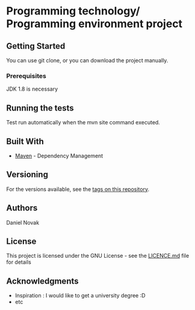 # Programming technology/ Programming environment project



## Getting Started

You can use git clone, or you can download the project manually.

### Prerequisites

JDK 1.8 is necessary

## Running the tests

Test run automatically when the mvn site command executed.


## Built With


* [Maven](https://maven.apache.org/) - Dependency Management

## Versioning

For the versions available, see the [tags on this repository](https://github.com/danida/beadando). 

## Authors

Daniel Novak


## License

This project is licensed under the GNU License - see the [LICENCE.md](LICENCE.txt) file for details

## Acknowledgments

* Inspiration : I would like to get a university degree :D
* etc
